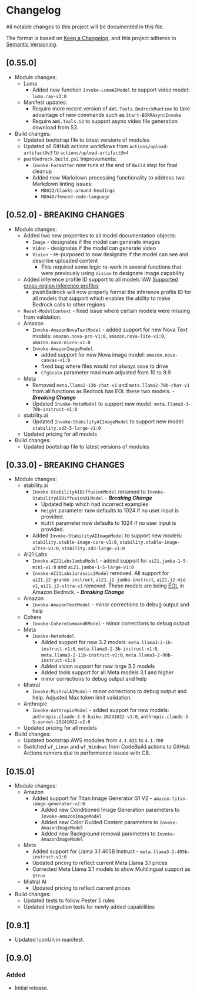 # Changelog

All notable changes to this project will be documented in this file.

The format is based on [Keep a Changelog](https://keepachangelog.com/en/1.2.0/),
and this project adheres to [Semantic Versioning](https://semver.org/spec/v2.0.0.html).

## [0.55.0]

- Module changes:
    - Luma
        - Added new function `Invoke-LumaAIModel` to support video model: `luma.ray-v2:0`
    - Manifest updates:
        - Require more recent version of `AWS.Tools.BedrockRuntime` to take advantage of new commands such as `Start-BDRRAsyncInvoke`
        - Require `AWS.Tools.S3` to support async video file generation download from S3.
- Build changes:
    - Updated bootstrap file to latest versions of modules
    - Updated all GitHub actions workflows from `actions/upload-artifact@v3` to `actions/upload-artifact@v4`
    - `pwshBedrock.build.ps1` Improvements:
        - `Invoke-Formatter` now runs at the end of `Build` step for final cleanup
        - Added new Markdown processing functionality to address two Markdown linting issues:
            - `MD022/blanks-around-headings`
            - `MD040/fenced-code-language`

## [0.52.0] - **BREAKING CHANGES**

- Module changes:
    - Added two new properties to all model documentation objects:
        - `Image` - designates if the model can generate images
        - `Video` - designates if the model can generate video
        - `Vision` - re-purposed to now designate if the model can see and describe uploaded content
            - This required some logic re-work in several functions that were previously using `Vision` to designate image capability
    - Added inference profile ID support to all models IAW [Supported cross-region inference profiles](https://docs.aws.amazon.com/bedrock/latest/userguide/inference-profiles-support.html)
        - pwshBedrock will now properly format the inference profile ID for all models that support which enables the ability to make Bedrock calls to other regions
    - `Reset-ModelContext` - fixed issue where certain models were missing from validation.
    - Amazon
        - `Invoke-AmazonNovaTextModel` - added support for new Nova Text models: `amazon.nova-pro-v1:0`, `amazon.nova-lite-v1:0`, `amazon.nova-micro-v1:0`
        - `Invoke-AmazonImageModel`
            - added support for new Nova image model: `amazon.nova-canvas-v1:0`
            - fixed bug where files would not always save to drive
            - `CfgScale` parameter maximum adjusted from 10 to 9.9
    - Meta
        - Removed `meta.llama2-13b-chat-v1` and `meta.llama2-70b-chat-v1` from all functions as Bedrock has EOL these two models. - ***Breaking Change***
        - Updated `Invoke-MetaModel` to support new model: `meta.llama3-3-70b-instruct-v1:0`
    - stability.ai
        - Updated `Invoke-StabilityAIImageModel` to support new model: `stability.sd3-5-large-v1:0`
    - Updated pricing for all models
- Build changes:
    - Updated bootstrap file to latest versions of modules

## [0.33.0] - **BREAKING CHANGES**

- Module changes:
    - stability.ai
        - `Invoke-StabilityAIDiffusionModel` renamed to `Invoke-StabilityAIDiffusionXLModel` - ***Breaking Change***
            - Updated help which had incorrect examples
            - `Height` parameter now defaults to 1024 if no user input is provided.
            - `Width` parameter now defaults to 1024 if no user input is provided.
        - Added `Invoke-StabilityAIImageModel` to support new models: `stability.stable-image-core-v1:0`, `stability.stable-image-ultra-v1:0`, `stability.sd3-large-v1:0`
    - AI21 Labs
        - `Invoke-AI21LabsJambaModel` - added support for `ai21.jamba-1-5-mini-v1:0` and `ai21.jamba-1-5-large-v1:0`
        - `Invoke-AI21LabsJurassic2Model` removed. All support for `ai21.j2-grande-instruct`, `ai21.j2-jumbo-instruct`, `ai21.j2-mid-v1`, `ai21.j2-ultra-v1` removed. These models are being [EOL](https://docs.aws.amazon.com/bedrock/latest/userguide/model-lifecycle.html) in Amazon Bedrock. - ***Breaking Change***
    - Amazon
        - `Invoke-AmazonTextModel` - minor corrections to debug output and help
    - Cohere
        - `Invoke-CohereCommandRModel` - minor corrections to debug output
    - Meta
        - `Invoke-MetaModel`
            - Added support for new 3.2 models: `meta.llama3-2-1b-instruct-v1:0`, `meta.llama3-2-3b-instruct-v1:0`, `meta.llama3-2-11b-instruct-v1:0`,  `meta.llama3-2-90b-instruct-v1:0`
            - Added vision support for new large 3.2 models
            - Added tools support for all Meta models 3.1 and higher
            - minor corrections to debug output and help
    - Mistral
        - `Invoke-MistralAIModel` - minor corrections to debug output and help. Adjusted Max token limit validation.
    - Anthropic
        - `Invoke-AnthropicModel` - added support for new models: `anthropic.claude-3-5-haiku-20241022-v1:0`, `anthropic.claude-3-5-sonnet-20241022-v2:0`
    - Updated pricing for all models
- Build changes:
    - Updated bootstrap AWS modules from `4.1.621` to `4.1.700`
    - Switched `wf_Linux` and `wf_Windows` from CodeBuild actions to GitHub Actions runners due to performance issues with CB.

## [0.15.0]

- Module changes:
    - Amazon
        - Added support for Titan Image Generator G1 V2 - `amazon.titan-image-generator-v2:0`
            - Added new Conditioned Image Generation parameters to `Invoke-AmazonImageModel`
            - Added new Color Guided Content parameters to `Invoke-AmazonImageModel`
            - Added new Background removal parameters to `Invoke-AmazonImageModel`
    - Meta
        - Added support for Llama 3.1 405B Instruct - `meta.llama3-1-405b-instruct-v1:0`
        - Updated pricing to reflect current Meta Llama 3.1 prices
        - Corrected Meta Llama 3.1 models to show Multilingual support as `$true`
    - Mistral AI
        - Updated pricing to reflect current prices
- Build changes:
    - Updated tests to follow Pester 5 rules
    - Updated integration tests for newly added capabilities

## [0.9.1]

- Updated IconUri in manifest.

## [0.9.0]

### Added

- Initial release.
